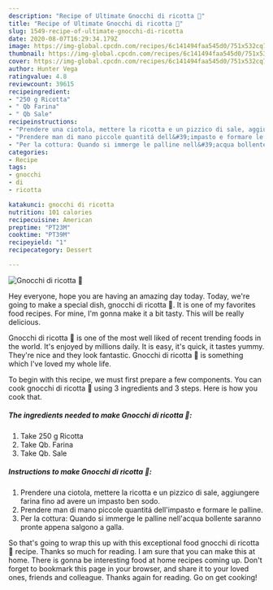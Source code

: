 ```yaml
---
description: "Recipe of Ultimate Gnocchi di ricotta 🍴"
title: "Recipe of Ultimate Gnocchi di ricotta 🍴"
slug: 1549-recipe-of-ultimate-gnocchi-di-ricotta
date: 2020-08-07T16:29:34.179Z
image: https://img-global.cpcdn.com/recipes/6c141494faa545d0/751x532cq70/gnocchi-di-ricotta-🍴-recipe-main-photo.jpg
thumbnail: https://img-global.cpcdn.com/recipes/6c141494faa545d0/751x532cq70/gnocchi-di-ricotta-🍴-recipe-main-photo.jpg
cover: https://img-global.cpcdn.com/recipes/6c141494faa545d0/751x532cq70/gnocchi-di-ricotta-🍴-recipe-main-photo.jpg
author: Hunter Vega
ratingvalue: 4.8
reviewcount: 39615
recipeingredient:
- "250 g Ricotta"
- " Qb Farina"
- " Qb Sale"
recipeinstructions:
- "Prendere una ciotola, mettere la ricotta e un pizzico di sale, aggiungere farina fino ad avere un impasto ben sodo."
- "Prendere man di mano piccole quantitá dell&#39;impasto e formare le palline."
- "Per la cottura: Quando si immerge le palline nell&#39;acqua bollente saranno pronte appena salgono a galla."
categories:
- Recipe
tags:
- gnocchi
- di
- ricotta

katakunci: gnocchi di ricotta 
nutrition: 101 calories
recipecuisine: American
preptime: "PT23M"
cooktime: "PT39M"
recipeyield: "1"
recipecategory: Dessert

---
```



![Gnocchi di ricotta 🍴](https://img-global.cpcdn.com/recipes/6c141494faa545d0/751x532cq70/gnocchi-di-ricotta-🍴-recipe-main-photo.jpg)

Hey everyone, hope you are having an amazing day today. Today, we're going to make a special dish, gnocchi di ricotta 🍴. It is one of my favorites food recipes. For mine, I'm gonna make it a bit tasty. This will be really delicious.

Gnocchi di ricotta 🍴 is one of the most well liked of recent trending foods in the world. It's enjoyed by millions daily. It is easy, it's quick, it tastes yummy. They're nice and they look fantastic. Gnocchi di ricotta 🍴 is something which I've loved my whole life.




To begin with this recipe, we must first prepare a few components. You can cook gnocchi di ricotta 🍴 using 3 ingredients and 3 steps. Here is how you cook that.

<!--inarticleads1-->

##### The ingredients needed to make Gnocchi di ricotta 🍴:

1. Take 250 g Ricotta
1. Take  Qb. Farina
1. Take  Qb. Sale




<!--inarticleads2-->

##### Instructions to make Gnocchi di ricotta 🍴:

1. Prendere una ciotola, mettere la ricotta e un pizzico di sale, aggiungere farina fino ad avere un impasto ben sodo.
1. Prendere man di mano piccole quantitá dell&#39;impasto e formare le palline.
1. Per la cottura: Quando si immerge le palline nell&#39;acqua bollente saranno pronte appena salgono a galla.




So that's going to wrap this up with this exceptional food gnocchi di ricotta 🍴 recipe. Thanks so much for reading. I am sure that you can make this at home. There is gonna be interesting food at home recipes coming up. Don't forget to bookmark this page in your browser, and share it to your loved ones, friends and colleague. Thanks again for reading. Go on get cooking!
